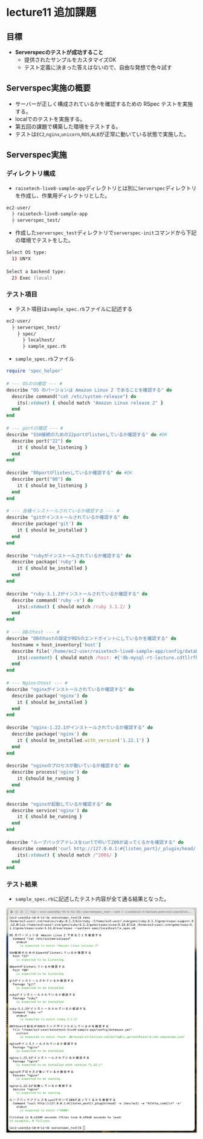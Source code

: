 # lecture11 追加課題

## 目標

- **Serverspecのテストが成功すること**
  - 提供されたサンプルをカスタマイズOK
  - テスト定義に決まった答えはないので、自由な発想で色々試す


## Serverspec実施の概要

- サーバーが正しく構成されているかを確認するための RSpec テストを実施する。
- localでのテストを実施する。
- 第五回の課題で構築した環境をテストする。
- テストは`EC2`,`nginx`,`unicorn`,`RDS`,`ALB`が正常に動いている状態で実施した。


## Serverspec実施

### ディレクトリ構成

- `raisetech-live8-sample-app`ディレクトリとは別に`Serverspec`ディレクトリを作成し、作業用ディレクトリとした。

```zsh
ec2-user/
  ├ raisetech-live8-sample-app
  ├ serverspec_test/
```


- 作成した`serverspec_test`ディレクトリで`serverspec-init`コマンドから下記の環境でテストをした。

```zsh
Select OS type:
  1) UN*X

Select a backend type:
  2) Exec (local)
```


### テスト項目

- テスト項目は`sample_spec.rb`ファイルに記述する

```zsh
ec2-user/
  ├ serverspec_test/
    ├ spec/
      ├ localhost/
      ├ sample_spec.rb
```


- `sample_spec.rb`ファイル

```ruby
require 'spec_helper'

# --- OSのの確認 --- #
describe "OS のバージョンは Amazon Linux 2 であることを確認する" do
  describe command("cat /etc/system-release") do
    its(:stdout) { should match "Amazon Linux release 2" }
  end
end

# --- portの確認 --- #
describe "SSH接続のための22portがlistenしているか確認する" do #OK
  describe port("22") do
    it { should be_listening } 
  end
end

describe "80portがlistenしているか確認する" do #OK
  describe port("80") do
    it { should be_listening }
  end
end

# --- 各種インストールされているか確認する --- #
describe "gitがインストールされているか確認する" do
  describe package('git') do
    it { should be_installed }
  end
end

describe "rubyがインストールされているか確認する" do
  describe package('ruby') do
    it { should be_installed } 
  end
end

describe "ruby-3.1.2がインストールされているか確認する" do
  describe command('ruby -v') do
    its(:stdout) { should match /ruby 3.1.2/ }
  end
end

# --- DBのtest --- #
describe "DBのhostの設定がRDSのエンドポイントにしているかを確認する" do
  hostname = host_inventory['host']
  describe file('/home/ec2-user/raisetech-live8-sample-app/config/database.yml') do
    its(:content) { should match /host: #{'db-mysql-rt-lecture.cdtllrfhq8ji.ap-northeast-1.rds.amazonaws.com'}/ }
  end
end

# --- Nginxのtest --- #
describe "nginxがインストールされているか確認する" do
  describe package('nginx') do
    it { should be_installed }
  end
end

describe "nginx-1.22.1がインストールされているか確認する" do
  describe package('nginx') do
    it { should be_installed.with_version('1.22.1') }
  end
end

describe "nginxのプロセスが動いているか確認する" do
  describe process('nginx') do
    it {should be_running }
  end
end

describe "nginxが起動しているか確認する" do
  describe service('nginx') do
    it { should be_running }
  end
end

describe "ループバックアドレスをcurlで叩いて200が返ってくるかを確認する" do
  describe command('curl http://127.0.0.1:#{listen_port}/_plugin/head/ -o /dev/null -w "%{http_code}\n" -s') do
    its(:stdout) { should match /^200$/ }
  end
end
```


### テスト結果

- `sample_spec.rb`に記述したテスト内容が全て通る結果となった。

![02_sp](images/lecture11/02_sp.jpg)

